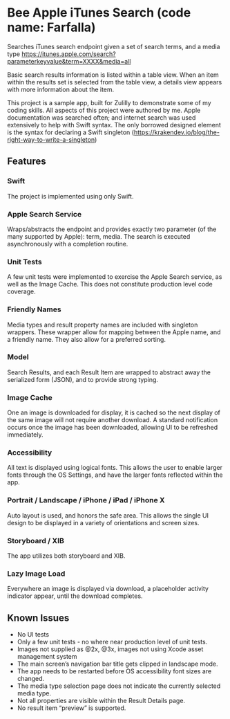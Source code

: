 # Bee Apple iTunes Search (code name: Farfalla)

Searches iTunes search endpoint given a set of search terms, and a media type
https://itunes.apple.com/search?parameterkeyvalue&term=XXXX&media=all

Basic search results information is listed within a table view.  When an item within the results set is selected from the table view, a details view appears with more information about the item.

This project is a sample app, built for Zulilly to demonstrate some of my coding skills.  All aspects of this project were authored by me.  Apple documentation was searched often; and internet search was used extensively to help with Swift syntax.  The only borrowed designed element is the syntax for declaring a Swift singleton (https://krakendev.io/blog/the-right-way-to-write-a-singleton)



## Features

### Swift
The project is implemented using only Swift.

### Apple Search Service
Wraps/abstracts the endpoint and provides exactly two parameter (of the many supported by Apple): term, media.  The search is executed asynchronously with a completion routine.

### Unit Tests
A few unit tests were implemented to exercise the Apple Search service, as well as the Image Cache.  This does not constitute production level code coverage.

### Friendly Names
Media types and result property names are included with singleton wrappers.  These wrapper allow for mapping between the Apple name, and a friendly name.  They also allow for a preferred sorting.

### Model
Search Results, and each Result Item are wrapped to abstract away the serialized form (JSON), and to provide strong typing.

### Image Cache
One an image is downloaded for display, it is cached so the next display of the same image will not require another download.  A standard notification occurs once the image has been downloaded, allowing UI to be refreshed immediately.

### Accessibility
All text is displayed using logical fonts.  This allows the user to enable larger fonts through the OS Settings, and have the larger fonts reflected within the app.

### Portrait / Landscape / iPhone / iPad / iPhone X
Auto layout is used, and honors the safe area.  This allows the single UI design to be displayed in a variety of orientations and screen sizes. 

### Storyboard / XIB
The app utilizes both storyboard and XIB.

### Lazy Image Load
Everywhere an image is displayed via download, a placeholder activity indicator appear, until the download completes.


## Known Issues

* No UI tests
* Only a few unit tests - no where near production level of unit tests.
* Images not supplied as @2x, @3x, images not using Xcode asset management system
* The main screen’s navigation bar title gets clipped in landscape mode.
* The app needs to be restarted before OS accessibility font sizes are changed.
* The media type selection page does not indicate the currently selected media type.
* Not all properties are visible within the Result Details page.
* No result item “preview” is supported.

